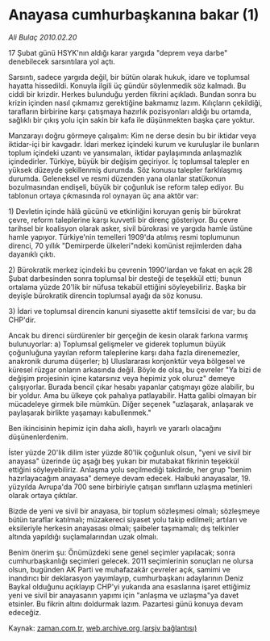 # Anayasa cumhurbaşkanına bakar (1)

*Ali Bulaç 2010.02.20*

<tr><td class="metin" colspan="2" style="padding-top: 20px; padding-left: 5px; ">17 Şubat günü HSYK'nın aldığı karar yargıda "deprem veya darbe" denebilecek sarsıntılara yol açtı.</td></tr><tr><td class="metin" colspan="2" style="padding-top: 20px; padding-left: 5px; "><p>Sarsıntı, sadece yargıda değil, bir bütün olarak hukuk, idare ve toplumsal hayatta hissedildi. Konuyla ilgili üç gündür söylenmedik söz kalmadı. Bu ciddi bir krizdir. Herkes bulunduğu yerden fikrini açıkladı. Bundan sonra bu krizin içinden nasıl çıkmamız gerektiğine bakmamız lazım. Kılıçların çekildiği, tarafların birbirine karşı çatışmaya hazırlık pozisyonları aldığı bu ortamda, sağlıklı bir çıkış yolu için sakin bir kafa ile düşünmekten başka çare yoktur.
<p>Manzarayı doğru görmeye çalışalım: Kim ne derse desin bu bir iktidar veya iktidar-içi bir kavgadır. İdari merkez içindeki kurum ve kuruluşlar ile bunların toplum içindeki uzantı ve yansımaları, iktidar paylaşımında anlaşmazlık içindedirler. Türkiye, büyük bir değişim geçiriyor. İç toplumsal talepler en yüksek düzeyde şekillenmiş durumda. Söz konusu talepler farklılaşmış durumda. Geleneksel ve resmi düzenden yana olanlar statükonun bozulmasından endişeli, büyük bir çoğunluk ise reform talep ediyor. Bu tablonun ortaya çıkmasında rol oynayan üç ana aktör var:
<p>1) Devletin içinde hâlâ gücünü ve etkinliğini koruyan geniş bir bürokrat çevre, reform taleplerine karşı kuvvetli bir direnç gösteriyor. Bu çevre tarihsel bir koalisyon olarak asker, sivil bürokrasi ve yargıda hamle üstüne hamle yapıyor. Türkiye'nin temelleri 1909'da atılmış resmi toplumunun direnci, 70 yıllık "Demirperde ülkeleri"ndeki komünist rejimlerden daha dayanıklı çıktı.
<p>2) Bürokratik merkez içindeki bu çevrenin 1990'lardan ve fakat en açık 28 Şubat darbesinden sonra toplumsal bir desteği de teşekkül etti; bunun ortalama yüzde 20'lik bir nüfusa tekabül ettiğini söyleyebiliriz. Başka bir deyişle bürokratik direncin toplumsal ayağı da söz konusu.
<p>3) İdari ve toplumsal direncin kanuni siyasette aktif temsilcisi de var; bu da CHP'dir.
<p>Ancak bu direnci sürdürenler bir gerçeğin de kesin olarak farkına varmış bulunuyorlar: a) Toplumsal gelişmeler ve giderek toplumun büyük çoğunluğuna yayılan reform taleplerine karşı daha fazla direnemezler, anakronik duruma düşerler; b) Uluslararası konjonktür veya bölgesel ve küresel rüzgar onların arkasında değil. Böyle de olsa, bu çevreler "Ya bizi de değişim projesinin içine katarsınız veya hepimiz yok oluruz" demeye çalışıyorlar. Burada bencil çıkar hesabı yapanlar çatışmayı göze alabilir, bu bir yoldur. Ama bu ülkeye çok pahalıya patlayabilir. Hatta galibi olmayan bir mücadeleye girmek bile mümkün. Diğer seçenek "uzlaşarak, anlaşarak ve paylaşarak birlikte yaşamayı kabullenmek."
<p>Ben ikincisinin hepimiz için daha akıllı, hayırlı ve yararlı olacağını düşünenlerdenim.
<p>İster yüzde 20'lik dilim ister yüzde 80'lik çoğunluk olsun, "yeni ve sivil bir anayasa" üzerinde üç aşağı beş yukarı bir mutabakat fikrinin teşekkül ettiğini söyleyebiliriz. Anlaşma yolu seçilmediği takdirde, her grup "benim hazırlayacağım anayasa" demeye devam edecek. Halbuki anayasalar, 19. yüzyılda Avrupa'da 700 sene birbiriyle çatışan sınıfların uzlaşma metinleri olarak ortaya çıktılar.
<p>Bizde de yeni ve sivil bir anayasa, bir toplum sözleşmesi olmalı; sözleşmeye bütün taraflar katılmalı; müzakereci siyaset yolu takip edilmeli; artıları ve eksileriyle herkesin anayasası olmalı; şaibeler taşımamalı; dış telkinler altında yapıldığı suçlamalarından uzak olmalı.
<p>Benim önerim şu: Önümüzdeki sene genel seçimler yapılacak; sonra cumhurbaşkanlığı seçimleri gelecek. 2011 seçimlerinin sonuçları ne olursa olsun, bugünden AK Parti ve muhafazakâr çevreler açık, samimi ve inandırıcı bir deklarasyon yayımlayıp, cumhurbaşkanı adaylarının Deniz Baykal olduğunu açıklayıp CHP'yi yukarıda ana esaslarına işaret ettiğimiz yeni ve sivil bir anayasanın yapımı için "anlaşma ve uzlaşma"ya davet etsinler. Bu fikrin altını doldurmak lazım. Pazartesi günü konuya devam edeceğiz.<br/></p></p></p></p></p></p></p></p></p></p></td></tr>

Kaynak: [zaman.com.tr](http://zaman.com.tr/yazar.do?yazino=953543), [web.archive.org (arşiv bağlantısı)](http://web.archive.org/web/20100225083304/http://www.zaman.com.tr:80/yazar.do?yazino=953543)
